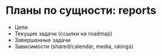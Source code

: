 # Планы по сущности: reports

- Цели
- Текущие задачи (ссылки на roadmap)
- Завершенные задачи
- Зависимости (shared/calendar, media, ratings)
